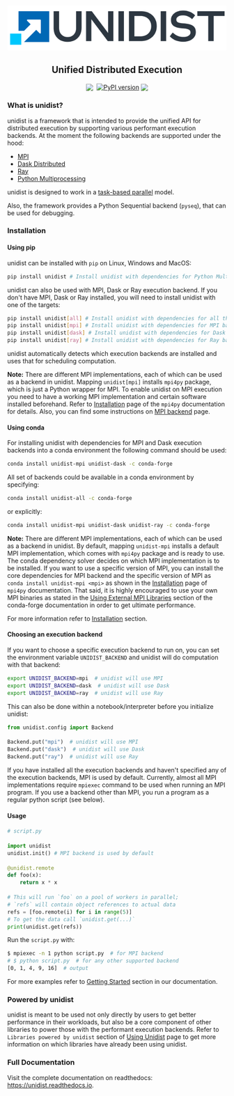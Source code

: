 <p align="center">
    <a href="https://unidist.readthedocs.io"><img alt="" src="https://github.com/modin-project/unidist/blob/d17f0da551846277c9d56a7f5e7d8f244c09d660/docs/img/unidist-logo-simple-628x128.png?raw=true"></a>
</p>
<h2 align="center">Unified Distributed Execution</h2>

<p align="center">
<a href="https://github.com/modin-project/unidist/actions"><img src="https://github.com/modin-project/unidist/actions/workflows/ci.yml/badge.svg" align="center"></a>
<a href="https://unidist.readthedocs.io/en/latest/?badge=latest"><img alt="" src="https://readthedocs.org/projects/unidist/badge/?version=latest" align="center"></a>
<a href="https://pypi.org/project/unidist/0.7.2/"><img src="https://img.shields.io/badge/pypi-0.7.2-blue.svg" alt="PyPI version" align="center"></a>
<a href="https://pepy.tech/project/unidist"><img src="https://static.pepy.tech/personalized-badge/unidist?period=total&units=international_system&left_color=black&right_color=blue&left_text=Downloads" align="center"></a>
</p>

### What is unidist?

unidist is a framework that is intended to provide the unified API for distributed execution by supporting various performant execution backends. At the moment the following backends are supported under the hood:

* [MPI](https://www.mpi-forum.org/)
* [Dask Distributed](https://distributed.dask.org/en/latest/)
* [Ray](https://docs.ray.io/en/master/index.html)
* [Python Multiprocessing](https://docs.python.org/3/library/multiprocessing.html)

unidist is designed to work in a [task-based parallel](https://en.wikipedia.org/wiki/Task_parallelism) model.

Also, the framework provides a Python Sequential backend (`pyseq`), that can be used for debugging.

### Installation

#### Using pip

unidist can be installed with `pip` on Linux, Windows and MacOS:

```bash
pip install unidist # Install unidist with dependencies for Python Multiprocessing and Python Sequential backends
```

unidist can also be used with MPI, Dask or Ray execution backend.
If you don't have MPI, Dask or Ray installed, you will need to install unidist with one of the targets:

```bash
pip install unidist[all] # Install unidist with dependencies for all the backends
pip install unidist[mpi] # Install unidist with dependencies for MPI backend
pip install unidist[dask] # Install unidist with dependencies for Dask backend
pip install unidist[ray] # Install unidist with dependencies for Ray backend
```

unidist automatically detects which execution backends are installed and uses that for scheduling computation.

**Note:** There are different MPI implementations, each of which can be used as a backend in unidist.
Mapping `unidist[mpi]` installs `mpi4py` package, which is just a Python wrapper for MPI.
To enable unidist on MPI execution you need to have a working MPI implementation and certain software installed beforehand.
Refer to [Installation](https://mpi4py.readthedocs.io/en/latest/install.html) page of the `mpi4py` documentation for details.
Also, you can find some instructions on [MPI backend](https://unidist.readthedocs.io/en/latest/optimization_notes/mpi.html) page.

#### Using conda

For installing unidist with dependencies for MPI and Dask execution backends into a conda environment
the following command should be used:

```bash
conda install unidist-mpi unidist-dask -c conda-forge
```

All set of backends could be available in a conda environment by specifying:

```bash
conda install unidist-all -c conda-forge
```

or explicitly:

```bash
conda install unidist-mpi unidist-dask unidist-ray -c conda-forge
```

**Note:** There are different MPI implementations, each of which can be used as a backend in unidist.
By default, mapping `unidist-mpi` installs a default MPI implementation, which comes with `mpi4py` package and is ready to use.
The conda dependency solver decides on which MPI implementation is to be installed. If you want to use a specific version of MPI,
you can install the core dependencies for MPI backend and the specific version of MPI as `conda install unidist-mpi <mpi>`
as shown in the [Installation](https://mpi4py.readthedocs.io/en/latest/install.html)
page of `mpi4py` documentation. That said, it is highly encouraged to use your own MPI binaries as stated in the
[Using External MPI Libraries](https://conda-forge.org/docs/user/tipsandtricks.html#using-external-message-passing-interface-mpi-libraries)
section of the conda-forge documentation in order to get ultimate performance.

For more information refer to [Installation](https://unidist.readthedocs.io/en/latest/installation.html) section.

#### Choosing an execution backend

If you want to choose a specific execution backend to run on,
you can set the environment variable `UNIDIST_BACKEND` and unidist will do computation with that backend:

```bash
export UNIDIST_BACKEND=mpi  # unidist will use MPI
export UNIDIST_BACKEND=dask  # unidist will use Dask
export UNIDIST_BACKEND=ray  # unidist will use Ray
```

This can also be done within a notebook/interpreter before you initialize unidist:

```python
from unidist.config import Backend

Backend.put("mpi")  # unidist will use MPI
Backend.put("dask")  # unidist will use Dask
Backend.put("ray")  # unidist will use Ray
```

If you have installed all the execution backends and haven't specified any of the execution backends, MPI is used by default.
Currently, almost all MPI implementations require ``mpiexec`` command to be used when running an MPI program.
If you use a backend other than MPI, you run a program as a regular python script (see below).

#### Usage

```python
# script.py

import unidist
unidist.init() # MPI backend is used by default

@unidist.remote
def foo(x):
    return x * x

# This will run `foo` on a pool of workers in parallel;
# `refs` will contain object references to actual data
refs = [foo.remote(i) for i in range(5)]
# To get the data call `unidist.get(...)`
print(unidist.get(refs))
```

Run the `script.py` with:

```bash
$ mpiexec -n 1 python script.py  # for MPI backend
# $ python script.py  # for any other supported backend
[0, 1, 4, 9, 16]  # output
```

For more examples refer to [Getting Started](https://unidist.readthedocs.io/en/latest/getting_started.html) section
in our documentation.

### Powered by unidist

unidist is meant to be used not only directly by users to get better performance in their workloads,
but also be a core component of other libraries to power those with the performant execution backends.
Refer to `Libraries powered by unidist` section of [Using Unidist](https://unidist.readthedocs.io/en/latest/using_unidist/index.html) page
to get more information on which libraries have already been using unidist.

### Full Documentation

Visit the complete documentation on readthedocs: https://unidist.readthedocs.io.
